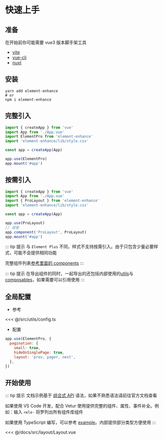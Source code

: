 # 快速上手

## 准备

在开始前你可能需要 vue3 版本脚手架工具

- [vite](https://vitejs.dev/)
- [vue-cli](https://cli.vuejs.org/zh/)
- [nuxt](https://zh.nuxtjs.org/)

## 安装

```
yarn add element-enhance
# or
npm i element-enhance
```

## 完整引入

```js
import { createApp } from 'vue'
import App from './App.vue'
import ElementPro from 'element-enhance'
import 'element-enhance/lib/style.css'

const app = createApp(App)

app.use(ElementPro)
app.mount('#app')
```

## 按需引入

```js
import { createApp } from 'vue'
import App from './App.vue'
import { ProLayout } from 'element-enhance'
import 'element-enhance/lib/style.css'

const app = createApp(App)

app.use(ProLayout)
// 或者
app.component('ProLayout', ProLayout)
app.mount('#app')
```

::: tip 提示
与 `Element Plus` 不同，样式不支持按需引入。由于只包含少量必要样式，可能不会提供相同功能

完整组件列表[参考里面的 components](https://gitee.com/Jmysy/element-enhance/blob/master/src/index.ts)
:::

::: tip 提示
在导出组件的同时，一起导出的还包括内部使用的[utils](https://gitee.com/Jmysy/element-enhance/blob/master/src/utils/)与[composables](https://gitee.com/Jmysy/element-enhance/blob/master/src/composables/)，如果需要可以引用使用
:::

## 全局配置

- 参考

<<< @/src/utils/config.ts

- 配置

```js
app.use(ElementPro, {
  pagination: {
    small: true,
    hideOnSinglePage: true,
    layout: 'prev, pager, next',
  },
})
```

## 开始使用

::: tip 提示
文档示例基于 [组合式 API](https://v3.cn.vuejs.org/guide/composition-api-introduction.html) 语法，如果不熟悉语法请前往官方文档查看

如果使用 VS Code 开发，配合 Vetur 使用提供完整的组件、属性、事件补全。例如：输入 `<ele-` 将罗列出所有组件库组件

如果使用 TypeScript 编写，可以参考 [example](https://gitee.com/Jmysy/element-enhance/tree/master/docs/src/views/)。内部提供部分类型方便使用
:::

<<< @/docs/src/layout/Layout.vue
